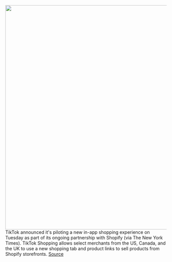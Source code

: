 <img src='https://cdn.vox-cdn.com/thumbor/n-I2DRpgyOCm-uqtmvqMLA6lXw8=/0x0:2040x1360/1200x800/filters:focal(857x517:1183x843)/cdn.vox-cdn.com/uploads/chorus_image/image/69769613/acastro_200803_1777_tikTok_0001.0.0.jpg' width='700px' /><br/>
TikTok announced it's piloting a new in-app shopping experience on Tuesday as part of its ongoing partnership with Shopify (via The New York Times). TikTok Shopping allows select merchants from the US, Canada, and the UK to use a new shopping tab and product links to sell products from Shopify storefronts.
<a href='https://www.theverge.com/2021/8/24/22639512/tiktok-shopify-shopping-tab-product-links-e-commerce'> Source <a/>